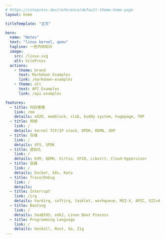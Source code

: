 ```yaml
---
# https://vitepress.dev/reference/default-theme-home-page
layout: home

titleTemplate: "主页"

hero:
  name: "Notes"
  text: "linux kernel, qemu"
  tagline: 一些内核知识
  image:
    src: /linux.svg
    alt: VitePress
  actions:
    - theme: brand
      text: Markdown Examples
      link: /markdown-examples
    - theme: alt
      text: API Examples
      link: /api-examples

features:
  - title: 内存管理
    link: /mm
    details: e820, memblock, slub, buddy system, hugepage, THP
  - title: 网络
    link: /
    details: kernel TCP/IP stack, DPDK, RDMA, XDP
  - title: 存储
    link: /
    details: VFS, SPDK
  - title: 虚拟化
    link: /
    details: KVM, QEMU, Virtio, VFIO, Libvirt, Cloud-Hypervisor
  - title: 容器
    link: /
    details: Docker, k8s, Kata
  - title: Trace/Debug
    link: /
    details:
  - title: Interrupt
    link: /irq
    details: hardirq, softirq, tasklet, workqueue, MSI-X, APIC, GICv4
  - title: Booting
    link: /
    details: SeaBIOS, edk2, Linux Boot Process
  - title: Programming Language
    link: /
    details: Haskell, Rust, Go, Zig
---
```

